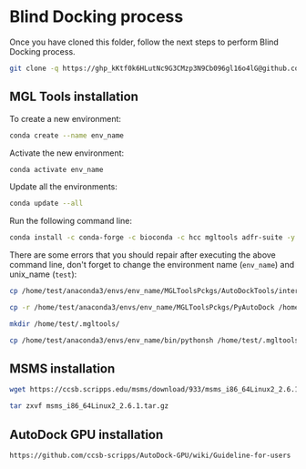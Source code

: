 # Blind Docking process

Once you have cloned this folder, follow the next steps to perform Blind Docking process.

```zsh
git clone -q https://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@github.com/Mike97179/Blind_docking.git
```

## MGL Tools installation

To create a new environment:

```zsh
conda create --name env_name
```

Activate the new environment:

```zsh
conda activate env_name
```

Update all the environments:

```zsh
conda update --all
```

Run the following command line:

```zsh
conda install -c conda-forge -c bioconda -c hcc mgltools adfr-suite -y
```

There are some errors that you should repair after executing the above command line, don't forget to change the environment name (`env_name`) and unix_name (`test`):

```zsh
cp /home/test/anaconda3/envs/env_name/MGLToolsPckgs/AutoDockTools/interactiveHistogramGraph.py /home/test/anaconda3/envs/env_name/CCSBpckgs/AutoDockTools
```

```zsh
cp -r /home/test/anaconda3/envs/env_name/MGLToolsPckgs/PyAutoDock /home/test/anaconda3/envs/env_name/CCSBpckgs
```

```zsh
mkdir /home/test/.mgltools/
```

```zsh
cp /home/test/anaconda3/envs/env_name/bin/pythonsh /home/test/.mgltools/
```

## MSMS installation

```zsh
wget https://ccsb.scripps.edu/msms/download/933/msms_i86_64Linux2_2.6.1.tar.gz
```

```zsh
tar zxvf msms_i86_64Linux2_2.6.1.tar.gz
```

## AutoDock GPU installation

```zsh
https://github.com/ccsb-scripps/AutoDock-GPU/wiki/Guideline-for-users
```

